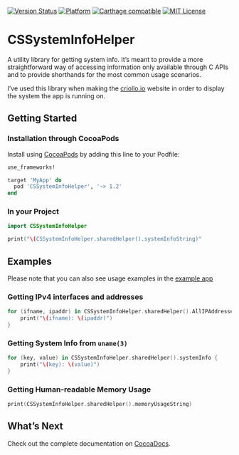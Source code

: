 [![Version Status](https://img.shields.io/cocoapods/v/CSSystemInfoHelper.svg?style=flat)](http://cocoadocs.org/docsets/CSSystemInfoHelper)  [![Platform](http://img.shields.io/cocoapods/p/CSSystemInfoHelper.svg?style=flat)](http://cocoapods.org/?q=CSSystemInfoHelper) [![Carthage compatible](https://img.shields.io/badge/Carthage-compatible-4BC51D.svg?style=flat)](https://github.com/Carthage/Carthage) [![MIT License](https://img.shields.io/badge/license-MIT-orange.svg?style=flat)](https://opensource.org/licenses/MIT)

# CSSystemInfoHelper

A utility library for getting system info. It’s meant to provide a more straightforward way of accessing information only available through C APIs and to provide shorthands for the most common usage scenarios.

I’ve used this library when making the [criollo.io](https://criollo.io) website in order to display the system the app is running on.

## Getting Started

### Installation through CocoaPods

Install using [CocoaPods](http://cocoapods.org) by adding this line to your Podfile:

````ruby
use_frameworks!

target 'MyApp' do
  pod 'CSSystemInfoHelper', '~> 1.2'
end
````

### In your Project

```swift
import CSSystemInfoHelper

print("\(CSSystemInfoHelper.sharedHelper().systemInfoString)"
```

## Examples

Please note that you can also see usage examples in the [example app](https://github.com/thecatalinstan/CSSystemInfoHelper/tree/master/CSSystemInfoHelperApp)

### Getting IPv4 interfaces and addresses

```swift
for (ifname, ipaddr) in CSSystemInfoHelper.sharedHelper().AllIPAddresses {
    print("\(ifname): \(ipaddr)")
}
```

### Getting System Info from `uname(3)`

```swift
for (key, value) in CSSystemInfoHelper.sharedHelper().systemInfo {
    print("\(key): \(value)")
}
```

### Getting Human-readable Memory Usage

```swift
print(CSSystemInfoHelper.sharedHelper().memoryUsageString)
```

## What’s Next

Check out the complete documentation on [CocoaDocs](http://cocoadocs.org/docsets/CSSystemInfoHelper).


